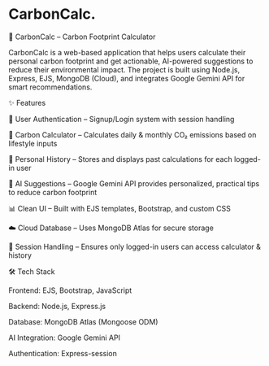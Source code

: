 # CarbonCalc.
🌱 CarbonCalc – Carbon Footprint Calculator

CarbonCalc is a web-based application that helps users calculate their personal carbon footprint and get actionable, AI-powered suggestions to reduce their environmental impact.
The project is built using Node.js, Express, EJS, MongoDB (Cloud), and integrates Google Gemini API for smart recommendations.

✨ Features

🔐 User Authentication – Signup/Login system with session handling

🧮 Carbon Calculator – Calculates daily & monthly CO₂ emissions based on lifestyle inputs

🧾 Personal History – Stores and displays past calculations for each logged-in user

🤖 AI Suggestions – Google Gemini API provides personalized, practical tips to reduce carbon footprint

📊 Clean UI – Built with EJS templates, Bootstrap, and custom CSS

☁️ Cloud Database – Uses MongoDB Atlas for secure storage

🔄 Session Handling – Ensures only logged-in users can access calculator & history

🛠️ Tech Stack

Frontend: EJS, Bootstrap, JavaScript

Backend: Node.js, Express.js

Database: MongoDB Atlas (Mongoose ODM)

AI Integration: Google Gemini API

Authentication: Express-session

